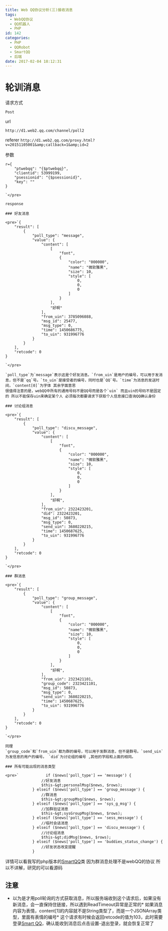 ```yaml
---
title: Web QQ协议分析(三)接收消息
tags:
  - WebQQ协议
  - QQ机器人
  - PHP
id: 142
categories:
  - PHP
  - QQRobot
  - SmartQQ
  - 后端
date: 2017-02-04 18:12:31
---
```


# 轮训消息

请求方式

 `Post`

url

 `http://d1.web2.qq.com/channel/poll2` 
<!--more-->

referer 
`http://d1.web2.qq.com/proxy.html?v=20151105001&amp;callback=1&amp;id=2`

参数

    r={
        "ptwebqq": "{$ptwebqq}",
        "clientid": 53999199,
        "psessionid": "{$psessionid}",
        "key": ""
    }

    `</pre>

    response

    ### 好友消息

    <pre>`{
        "result": [
            {
                "poll_type": "message",
                "value": {
                    "content": [
                        [
                            "font",
                            {
                                "color": "000000",
                                "name": "微软雅黑",
                                "size": 10,
                                "style": [
                                    0,
                                    0,
                                    0
                                ]
                            }
                        ],
                        "好啊"
                    ],
                    "from_uin": 3785096088,
                    "msg_id": 25477,
                    "msg_type": 0,
                    "time": 1450686775,
                    "to_uin": 931996776
                }
            }
        ],
        "retcode": 0
    }

    `</pre>

    `poll_type`为`message`表示这是个好友消息。`from_uin`是用户的编号，可以用于发消息，但不是`qq`号。`to_uin`是接受者的编号，同时也是`QQ`号。`time`为消息的发送时间，`content[0]`为字体 其余字面意思
    很值得注意的是，webQQ中所有的通用号码不是QQ号而是各个`uin` 而且uin的号码不是固定的 所以不能保存uin来确定某个人 必须每次都要请求下获取个人信息接口查询QQ确认身份

    ### 讨论组消息

    <pre>`{
        "result": [
            {
                "poll_type": "discu_message",
                "value": {
                    "content": [
                        [
                            "font",
                            {
                                "color": "000000",
                                "name": "微软雅黑",
                                "size": 10,
                                "style": [
                                    0,
                                    0,
                                    0
                                ]
                            }
                        ],
                        "好啊",
                    ],
                    "from_uin": 2322423201,
                    "did": 2322423201,
                    "msg_id": 50873,
                    "msg_type": 0,
                    "send_uin": 3680220215,
                    "time": 1450687625,
                    "to_uin": 931996776
                }
            }
        ],
        "retcode": 0
    }

    `</pre>

    ### 群消息

    <pre>`{
        "result": [
            {
                "poll_type": "group_message",
                "value": {
                    "content": [
                        [
                            "font",
                            {
                                "color": "000000",
                                "name": "微软雅黑",
                                "size": 10,
                                "style": [
                                    0,
                                    0,
                                    0
                                ]
                            }
                        ],
                        "好啊",
                    ],
                    "from_uin": 2323421101,
                    "group_code": 2323421101,
                    "msg_id": 50873,
                    "msg_type": 0,
                    "send_uin": 3680220215,
                    "time": 1450687625,
                    "to_uin": 931996776
                }
            }
        ],
        "retcode": 0
    }

    `</pre>

    同理 
    `group_code`和`from_uin`都为群的编号，可以用于发群消息，但不是群号。`send_uin`为发信息的用户的编号。 `did`为讨论组的编号 ,其他的字段和上面的相同。

    ### 所有可能出现的消息类型

    <pre>`            if ($news['poll_type'] == 'message') {
                    //好友消息
                    $this-&gt;personalMsg($news, $rows);
                } elseif ($news['poll_type'] == 'group_message') {
                    //群消息
                    $this-&gt;groupMsg($news, $rows);
                } elseif ($news['poll_type'] == 'sys_g_msg') {
                    //加群验证消息
                    $this-&gt;sysGroupMsg($news, $rows);
                } elseif ($news['poll_type'] == 'sess_message') {
                    //临时会话消息
                } elseif ($news['poll_type'] == 'discu_message') {
                    //讨论组消息
                    $this-&gt;didMsg($news, $rows);
                } elseif ($news['poll_type'] == 'buddies_status_change') {
                    //好友状态改变提醒
                } 

详情可以看我写的php版本的[SmartQQ](https://github.com/slight-sky/SmartQQ)类
因为群消息处理不是webQQ的协议 所以不详解，研究的可以看源码

## 注意

*   以为是才用poll轮询的方式获取消息，所以服务端收到这个请求后，如果没有新消息，会一直保持住链接，所以遇到ReadTimeout异常是正常的*   如果消息内容为表情，content[1]的内容就不是String类型了，而是一个JSONArray类型，里面有表情的编号*   这个请求有时候会返回retcode的值为103，此时需要登录[Smart QQ](http://w.qq.com "SmartQQ")，确认能收到消息后点击设置-退出登录，就会恢复正常了
